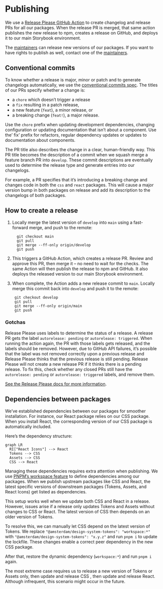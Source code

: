 <!-- @license CC0-1.0 -->

# Publishing

We use a [Release Please GitHub Action](https://github.com/google-github-actions/release-please-action) to create changelog and release PRs for all our packages.
When the release PR is merged, that same action publishes the new release to npm, creates a release on GitHub, and deploys it to our main Storybook environment.

The [maintainers](./documentation/maintainers.md) can release new versions of our packages.
If you want to have rights to publish as well, contact one of the [maintainers](./maintainers.md).

## Conventional commits

To know whether a release is major, minor or patch and to generate changelogs automatically, we use the [conventional commits spec](https://www.conventionalcommits.org/en/v1.0.0/).
The titles of our PRs specify whether a change is:

- a `chore` which doesn’t trigger a release
- a `fix` resulting in a patch release,
- a new feature (`feat`), a minor release, or
- a breaking change (`feat!`), a major release.

Use the `chore` prefix when updating development dependencies, changing configuration or updating documentation that isn’t about a component.
Use the’ fix’ prefix for refactors, regular dependency updates or updates to documentation about components.

The PR title also describes the change in a clear, human-friendly way.
This PR title becomes the description of a commit when we squash merge a feature branch PR into `develop`.
These commit descriptions are eventually used to determine the release type and generate entries into our changelogs.

For example, a PR specifies that it’s introducing a breaking change and changes code in both the `css` and `react` packages.
This will cause a major version bump in both packages on release and add its description to the changelogs of both packages.

## How to create a release

1. Locally merge the latest version of `develop` into `main` using a fast-forward merge, and push to the remote:

   ```shell
     git checkout main
     git pull
     git merge --ff-only origin/develop
     git push
   ```

2. This triggers a GitHub Action, which creates a release PR.
   Review and approve this PR, then merge it – no need to wait for the checks.
   The same Action will then publish the release to npm and GitHub.
   It also deploys the released version to our main Storybook environment.
3. When complete, the Action adds a new release commit to `main`.
   Locally merge this commit back into `develop` and push it to the remote:

   ```shell
    git checkout develop
    git pull
    git merge --ff-only origin/main
    git push
   ```

### Gotchas

Release Please uses labels to determine the status of a release.
A release PR gets the label `autorelease: pending` or `autorelease: triggered`.
When running the action again, the PR with those labels gets released, and the labels should be removed.
However, due to GitHub API failures, it’s possible that the label was not removed correctly upon a previous release and Release Please thinks that the previous release is still pending.
Release Please will not create a new release PR if it thinks there is a pending release.
To fix this, check whether any closed PRs still have the `autorelease: pending` or `autorelease: triggered` labels, and remove them.

[See the Release Please docs for more information](https://github.com/googleapis/release-please?tab=readme-ov-file#release-please-bot-does-not-create-a-release-pr-why).

## Dependencies between packages

We’ve established dependencies between our packages for smoother installation.
For instance, our React package relies on our CSS package.
When you install React, the corresponding version of our CSS package is automatically included.

Here’s the dependency structure:

```mermaid
graph LR
  RI["React Icons"] --> React
  Tokens --> CSS
  Assets --> CSS
  CSS --> React
```

Managing these dependencies requires extra attention when publishing.
We use [PNPM’s workspace feature](https://pnpm.io/workspaces#publishing-workspace-packages) to define dependencies among our packages.
When we publish upstream packages like CSS and React, the latest specific versions of downstream packages (Tokens, Assets, and React Icons) get listed as dependencies.

This setup works well when we update both CSS and React in a release.
However, issues arise if a release only updates Tokens and Assets without changes to CSS or React.
The latest version of CSS then depends on an older version of Tokens.

To resolve this, we can manually let CSS depend on the latest version of Tokens.
We replace `"@amsterdam/design-system-tokens": "workspace:*"` with `"@amsterdam/design-system-tokens": "x.y.z"` and run `pnpm i` to update the lockfile.
These changes enable a correct peer dependency in the new CSS package.

After that, restore the dynamic dependency (`workspace:*`) and run `pnpm i` again.

The most extreme case requires us to release a new version of Tokens or Assets only, then update and release CSS , then update and release React.
Although infrequent, this scenario might occur in the future.
